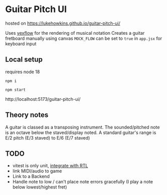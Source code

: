 # Guitar Pitch UI

hosted on https://lukehowkins.github.io/guitar-pitch-ui/

Uses [vexflow](http://www.vexflow.com/build/docs) for the rendering of musical notation
Creates a guitar fretboard manually using canvas
`MOCK_FLOW` can be set to `true` in `app.jsx` for keyboard input

## Local setup

requires node 18

`npm i`

`npm start`

http://localhost:5173/guitar-pitch-ui/

## Theory notes

A guitar is classed as a transposing instrument. The sounded/pitched note is an octave below the staved/display noted.
A standard guitar's range is E/2 pitch (E/3 staved) to E/6 (E/7 staved)

## TODO

- vitest is only unit, [integrate with RTL](https://www.robinwieruch.de/vitest-react-testing-library/)
- link MIDI/audio to game
- Link to a Backend
- Handle note to low / can't place note errors gracefully (I play a note below lowest/highest fret)
